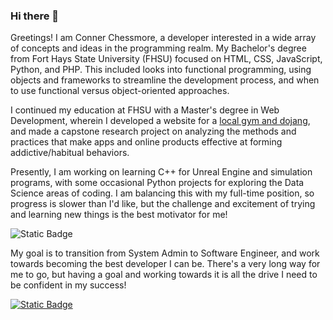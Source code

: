### Hi there 👋

<!--
**CChessmore/CChessmore** is a ✨ _special_ ✨ repository because its `README.md` (this file) appears on your GitHub profile.

Here are some ideas to get you started:

- 🔭 I’m currently working on ...
- 🌱 I’m currently learning ...
- 👯 I’m looking to collaborate on ...
- 🤔 I’m looking for help with ...
- 💬 Ask me about ...
- 📫 How to reach me: ...
- 😄 Pronouns: ...
- ⚡ Fun fact: ...
-->
Greetings! I am Conner Chessmore, a developer interested in a wide array of concepts and ideas in the programming realm.
My Bachelor's degree from Fort Hays State University (FHSU) focused on HTML, CSS, JavaScript, Python, and PHP. This included looks into functional programming, using objects and frameworks to streamline the development process, and when to use functional versus object-oriented approaches.

I continued my education at FHSU with a Master's degree in Web Development, wherein I developed a website for a <a href="http://sunyisgym.com">local gym and dojang</a>, and made a capstone research project on analyzing the methods and practices that make apps and online products effective at forming addictive/habitual behaviors.

Presently, I am working on learning C++ for Unreal Engine and simulation programs, with some occasional Python projects for exploring the Data Science areas of coding. I am balancing this with my full-time position, so 
progress is slower than I'd like, but the challenge and excitement of trying and learning new things is the best motivator for me!

![Static Badge](https://img.shields.io/badge/Repo-CPU_Simulate-green)

My goal is to transition from System Admin to Software Engineer, and work towards becoming the best developer I can be. There's a very long way for me to go, but having a goal and working towards it is all the drive I need to be confident in my success!

<a href="https://linkedin.com/in/conner-chessmore">![Static Badge](https://img.shields.io/badge/LinkedIn-Conner%20Chessmore-blue)</a>

